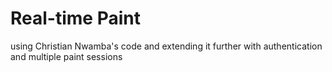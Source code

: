 # Real-time Paint
using Christian Nwamba's code and extending it further with authentication and multiple paint sessions
